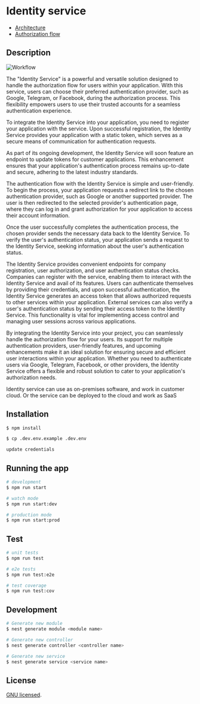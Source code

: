 # Identity service

- [Architecture](documentation/Architecture.md)
- [Authorization flow](documentation/Authorization_flow.md)

## Description

![Workflow](documentation/workglow.svg)

The "Identity Service" is a powerful and versatile solution designed to handle the authorization
flow for users within your application. With this service, users can choose their preferred authentication
provider, such as Google, Telegram, or Facebook, during the authorization process.
This flexibility empowers users to use their trusted accounts for a seamless authentication experience.

To integrate the Identity Service into your application, you need to register your application with
the service. Upon successful registration, the Identity Service provides your application with a
static token, which serves as a secure means of communication for authentication requests.

As part of its ongoing development, the Identity Service will soon feature an endpoint to update tokens
for customer applications. This enhancement ensures that your application's authentication process remains
up-to-date and secure, adhering to the latest industry standards.

The authentication flow with the Identity Service is simple and user-friendly. To begin the process,
your application requests a redirect link to the chosen authentication provider,
such as Google or another supported provider. The user is then redirected to the selected
provider's authentication page, where they can log in and grant authorization for your application to access
their account information.

Once the user successfully completes the authentication process, the chosen provider sends the necessary
data back to the Identity Service. To verify the user's authentication status, your application sends
a request to the Identity Service, seeking information about the user's authentication status.

The Identity Service provides convenient endpoints for company registration, user authorization,
and user authentication status checks. Companies can register with the service, enabling them to
interact with the Identity Service and avail of its features. Users can authenticate themselves by providing
their credentials, and upon successful authentication, the Identity Service generates an access token
that allows authorized requests to other services within your application.
External services can also verify a user's authentication status by sending their access token to the
Identity Service. This functionality is vital for implementing access control and managing user sessions
across various applications.

By integrating the Identity Service into your project, you can seamlessly handle the authorization flow
for your users. Its support for multiple authentication providers, user-friendly features,
and upcoming enhancements make it an ideal solution for ensuring secure and efficient user interactions
within your application. Whether you need to authenticate users via Google, Telegram, Facebook, or other providers,
the Identity Service offers a flexible and robust solution to cater to your application's authorization needs.

Identity service can use as on-premises software, and work in customer cloud.
Or the service can be deployed to the cloud and work as SaaS

## Installation

```bash
$ npm install

$ cp .dev.env.example .dev.env

update credentials
```

## Running the app

```bash
# development
$ npm run start

# watch mode
$ npm run start:dev

# production mode
$ npm run start:prod
```

## Test

```bash
# unit tests
$ npm run test

# e2e tests
$ npm run test:e2e

# test coverage
$ npm run test:cov
```

## Development

```bash
# Generate new module
$ nest generate module <module name>

# Generate new controller
$ nest generate controller <controller name>

# Generate new service
$ nest generate service <service name>
```

## License

[GNU licensed](LICENSE).
